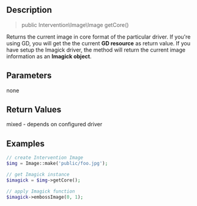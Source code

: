 ## Description

> public Intervention\Image\Image getCore()

Returns the current image in core format of the particular driver. If you're using GD, you will get the the current **GD resource** as return value. If you have setup the Imagick driver, the method will return the current image information as an **Imagick object**.

## Parameters

none

## Return Values
mixed - depends on configured driver

## Examples

```php
// create Intervention Image
$img = Image::make('public/foo.jpg');

// get Imagick instance
$imagick = $img->getCore();

// apply Imagick function
$imagick->embossImage(0, 1);
```
